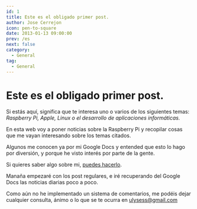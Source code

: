 ```yaml
---
id: 1
title: Este es el obligado primer post.
author: Jose Cerrejon
icon: pen-to-square
date: 2013-01-13 09:00:00
prev: /es
next: false
category:
  - General
tag:
  - General
---
```


# Este es el obligado primer post.

Si estás aquí, significa que te interesa uno o varios de los siguientes temas: *Raspberry Pi, Apple, Linux o el desarrollo de aplicaciones informáticas.*

En esta web voy a poner noticias sobre la Raspberry Pi y recopilar cosas que me vayan interesando sobre los temas citados.

Algunos me conocen ya por mi Google Docs y entended que esto lo hago por diversión, y porque he visto interés por parte de la gente.

Si quieres saber algo sobre mi, [puedes hacerlo](/about.php).

Manaña empezaré con los post regulares, e iré recuperando del Google Docs las noticias diarias poco a poco.

Como aún no he implementado un sistema de comentarios, me podéis dejar cualquier consulta, ánimo o lo que se te ocurra en [ulysess@gmail.com](mailto:ulysess@gmail.com)